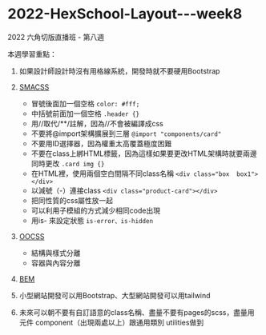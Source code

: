 # 2022-HexSchool-Layout---week8

2022 六角切版直播班 - 第八週

本週學習重點：

1. 如果設計師設計時沒有用格線系統，開發時就不要硬用Bootstrap

2. [SMACSS](https://docs.google.com/presentation/d/1BM12w_u-Y-oTqYAIBhq7CtUhcQ5IE-ZIg2PO205iVVs/edit#slide=id.p197)
    - 冒號後面加一個空格 `color: #fff;`
    - 中括號前面加一個空格 `.header {}`
    - 用//取代/**/註解，因為//不會被編譯成css
    - 不要將@import架構擴展到三層 `@import "components/card"`
    - 不要用ID選擇器，因為權重太高覆蓋極度困難
    - 不要在class上綁HTML標籤，因為這樣如果要更改HTML架構時就要兩邊同時更改 `.card img {}`
    - 在HTML裡，使用兩個空白間隔不同class名稱 `<div class="box  box1"></div>`
    - 以減號（-）連接class `<div class="product-card"></div>`
    - 把同性質的css屬性放一起
    - 可以利用子模組的方式減少相同code出現
    - 用is- 來設定狀態 `is-error、is-hidden`

3. [OOCSS](https://ithelp.ithome.com.tw/articles/10184862)
    - 結構與樣式分離
    - 容器與內容分離

4. [BEM](https://ithelp.ithome.com.tw/articles/10160545)

5. 小型網站開發可以用Bootstrap、大型網站開發可以用tailwind

6. 未來可以朝不要有自訂語意的class名稱、盡量不要有pages的scss，盡量用元件 component（出現兩處以上）跟通用類別 utilities做到 

